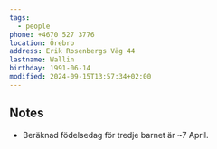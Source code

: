 ```yaml
---
tags:
  - people
phone: +4670 527 3776
location: Örebro
address: Erik Rosenbergs Väg 44
lastname: Wallin
birthday: 1991-06-14
modified: 2024-09-15T13:57:34+02:00
---
```


## Notes

- Beräknad födelsedag för tredje barnet är ~7 April.
